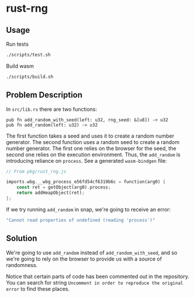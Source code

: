 # rust-rng

## Usage

Run tests

```bash
./scripts/test.sh
```

Build wasm

```bash
./scripts/build.sh
```

## Problem Description

In `src/lib.rs` there are two functions:

```
pub fn add_random_with_seed(left: u32, rng_seed: &[u8]) -> u32
pub fn add_random(left: u32) -> u32
```

The first function takes a seed and uses it to create a random number generator. The second function uses a random seed to create a random number generator.
The first one relies on the browser for the seed, the second one relies on the execution environment. Thus, the `add_random` is introducing reliance on `process`. See a generated `wasm-bindgen` file:

```rust
// From pkg/rust_rng.js

imports.wbg.__wbg_process_e56fd54cf6319b6c = function(arg0) {
    const ret = getObject(arg0).process;
    return addHeapObject(ret);
};
```

If we try running `add_random` in snap, we're going to receive an error:

```bash
"Cannot read properties of undefined (reading 'process')"
```

## Solution

We're going to use `add_random` instead of `add_random_with_seed`, and so we're going to rely on the browser to provide us with a source of randomness.

Notice that certain parts of code has been commented out in the repository.
You can search for string `Uncomment in order to reproduce the original error` to find these places.
